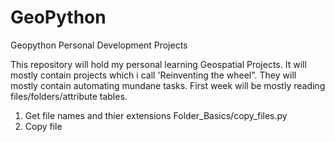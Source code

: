 # GeoPython
Geopython Personal Development Projects

This repository will hold my personal learning Geospatial Projects.
It will mostly contain projects which i call 'Reinventing the wheel". They will mostly contain automating mundane tasks.
First week will be mostly reading files/folders/attribute tables. 

1. Get file names and thier extensions Folder_Basics/copy_files.py
2. Copy file
